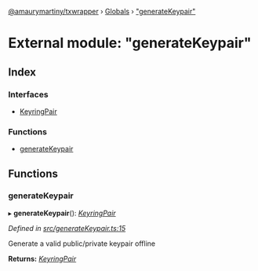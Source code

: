 [@amaurymartiny/txwrapper](../README.md) › [Globals](../globals.md) › ["generateKeypair"](_generatekeypair_.md)

# External module: "generateKeypair"

## Index

### Interfaces

* [KeyringPair](../interfaces/_generatekeypair_.keyringpair.md)

### Functions

* [generateKeypair](_generatekeypair_.md#generatekeypair)

## Functions

###  generateKeypair

▸ **generateKeypair**(): *[KeyringPair](../interfaces/_generatekeypair_.keyringpair.md)*

*Defined in [src/generateKeypair.ts:15](https://github.com/amaurymartiny/polkadotjs-wrapper/blob/9e2988f/src/generateKeypair.ts#L15)*

Generate a valid public/private keypair offline

**Returns:** *[KeyringPair](../interfaces/_generatekeypair_.keyringpair.md)*
